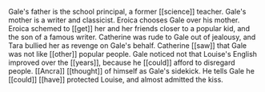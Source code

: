 Gale's father is the school principal, a former [[science]] teacher. Gale's mother is a writer and classicist. Eroica chooses Gale over his mother. Eroica schemed to [[get]] her and her friends closer to a popular kid, and the son of a famous writer. Catherine was rude to Gale out of jealousy, and Tara bullied her as revenge on Gale's behalf. Catherine [[saw]] that Gale was not like [[other]] popular people. Gale noticed not that Louise's English improved over the [[years]], because he [[could]] afford to disregard people. [[Ancra]] [[thought]] of himself as Gale's sidekick. He tells Gale he [[could]] [[have]] protected Louise, and almost admitted the kiss.
